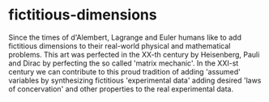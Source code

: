 # fictitious-dimensions
Since the times of d'Alembert, Lagrange and Euler humans like to add fictitious dimensions to their real-world physical and mathematical problems. This art was perfected in the XX-th century by Heisenberg, Pauli and Dirac by perfecting the so called 'matrix mechanic'. In the XXI-st century we can contribute to this proud tradition of adding 'assumed' variables by synthesizing fictitious 'experimental data' adding desired 'laws of concervation' and other properties to the real experimental data.
